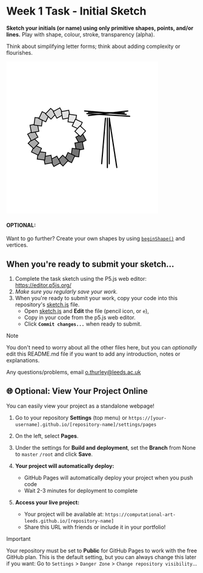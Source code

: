 # Week 1 Task - Initial Sketch

**Sketch your initials (or name) using only primitive shapes, points, and/or lines.** Play with shape, colour, stroke, transparency (alpha). 

Think about simplifying letter forms; think about adding complexity or flourishes.

![Example image](img/example.png)

#### OPTIONAL:
Want to go further? Create your own shapes by using [`beginShape()`](https://p5js.org/reference/p5/beginShape/) and vertices.

## When you're ready to submit your sketch...

1. Complete the task sketch using the P5.js web editor: <https://editor.p5js.org/>
2. _Make sure you regularly save your work._
3. When you're ready to submit your work, copy your code into this repository's [sketch.js](sketch.js) file.
    - Open [sketch.js](sketch.js) and **Edit** the file (pencil icon, or `e`), 
    - Copy in your code from the p5.js web editor.
    - Click **`Commit changes...`** when ready to submit.

> [!NOTE]
> You don't need to worry about all the other files here, but you can _optionally_ edit this README.md file if you want to add any introduction, notes or explanations.

Any questions/problems, email <o.thurley@leeds.ac.uk>

## 🌐 Optional: View Your Project Online

You can easily view your project as a standalone webpage!

1. Go to your repository **Settings** (top menu) or `https://[your-username].github.io/[repository-name]/settings/pages`
2. On the left, select **Pages**.
3. Under the settings for **Build and deployment**, set the **Branch** from None to `master` `/root` and click **Save**.

4. **Your project will automatically deploy:**
   - GitHub Pages will automatically deploy your project when you push code
   - Wait 2-3 minutes for deployment to complete

5. **Access your live project:**
   - Your project will be available at: `https://computational-art-leeds.github.io/[repository-name]`
   - Share this URL with friends or include it in your portfolio!

> [!IMPORTANT]
> Your repository must be set to **Public** for GitHub Pages to work with the free GitHub plan. This is the default setting, but you can always change this later if you want: Go to `Settings` > `Danger Zone` > `Change repository visibility`...
